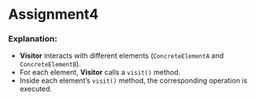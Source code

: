 # Assignment4


### Explanation:
- **Visitor** interacts with different elements (`ConcreteElementA` and `ConcreteElementB`).
- For each element, **Visitor** calls a `visit()` method.
- Inside each element’s `visit()` method, the corresponding operation is executed.
